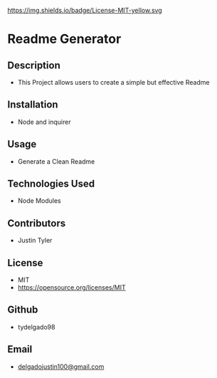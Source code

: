  https://img.shields.io/badge/License-MIT-yellow.svg
  # Readme Generator


  


  ## Description
  - This Project allows users to create a simple but effective Readme




  ## Installation
  - Node and inquirer



  ## Usage
  - Generate a Clean Readme



  ## Technologies Used
  - Node Modules



  ## Contributors
  - Justin Tyler



  ## License
  - MIT
  - https://opensource.org/licenses/MIT
  
   


  ## Github
  - tydelgado98



  ## Email
  - delgadojustin100@gmail.com

